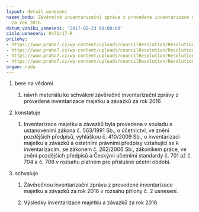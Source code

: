 ```yaml
---
layout: detail_usneseni
nazev_bodu: Závěrečná inventarizační zpráva z provedené inventarizace majetku a závazků
  za rok 2016
datum_vzniku_usneseni: '2017-05-23 00:00:00'
cislo_usneseni: 0471/17-R
prilohy:
- https://www.praha7.cz/wp-content/uploads/councilResolution/Resolutions/29034/export/Duvodovazpravainventarizace2016~203731.docx
- https://www.praha7.cz/wp-content/uploads/councilResolution/Resolutions/29034/export/Inventarizacnizprava2016~203730.docx
- https://www.praha7.cz/wp-content/uploads/councilResolution/Resolutions/29034/export/inventarizacerozvapodrozvuctu2016SOR~203729.pdf
- https://www.praha7.cz/wp-content/uploads/councilResolution/Resolutions/29034/export/export~296045.pdf
organ: rada
---
```

<ol class="urzList_view" id="urzList">
<li id="" class="urzClass1"><span name="1">bere na vědomí</span> 
<ol class="urzOlClass">
<li id="" class="urzClass2" style="TEXT-ALIGN: left"><span><p>návrh materiálu ke schválení závěrečné inventarizační zprávy z provedené inventarizace majetku a závazků za rok 2016</p></span></li></ol></li>
<li id="" class="urzClass1"><span name="6">konstatuje</span> 
<ol class="urzOlClass">
<li id="" class="urzClass2" style="TEXT-ALIGN: left"><span><p>Inventarizace majetku a závazků byla provedena v souladu s ustanoveními zákona č. 563/1991 Sb., o účetnictví, ve znění pozdějších předpisů, vyhláškou č. 410/2009 Sb., o inventarizaci majetku a závazků a ostatními právními předpisy vztahující se k inventarizacím, se zákonem č. 262/2006 Sb., zákoníkem práce, ve znění pozdějších předpisů a Českými účetními standardy č. 701 až č. 704 a č. 708 v rozsahu platném pro příslušné účetní období.</p></span></li></ol></li>
<li id="" class="urzClass1"><span name="24">schvaluje</span> 
<ol class="urzOlClass">
<li id="" class="urzClass2" style="TEXT-ALIGN: left"><span><p>Závěrečnou inventarizační zprávu z provedené inventarizace majetku a závazků za rok 2016 v rozsahu přílohy č. 2 usnesení.</p></span></li>
<li id="" class="urzClass2" style="TEXT-ALIGN: left"><span><p>Výsledky inventarizace majetku a závazků za rok 2016</p></span></li></ol></li></ol>